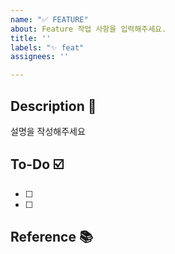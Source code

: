 ```yaml
---
name: "✅ FEATURE"
about: Feature 작업 사항을 입력해주세요.
title: ''
labels: "✨ feat"
assignees: ''

---
```


## Description 📝
설명을 작성해주세요

## To-Do ☑️
- [ ]
- [ ]

## Reference 📚
